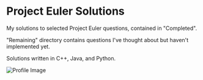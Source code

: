 # Project Euler Solutions
My solutions to selected Project Euler questions, contained in "Completed".

"Remaining" directory contains questions I've thought about but haven't implemented yet.

Solutions written in C++, Java, and Python.

![Profile Image](https://projecteuler.net/profile/joshkol1.png)
